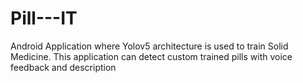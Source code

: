 # Pill---IT
Android Application where Yolov5 architecture is used to train Solid Medicine. This application can detect custom trained pills with voice feedback and description
